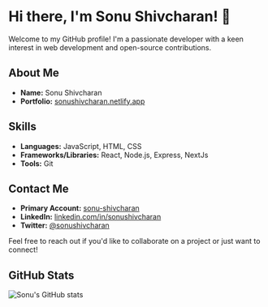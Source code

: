 # Hi there, I'm Sonu Shivcharan! 👋

Welcome to my GitHub profile! I'm a passionate developer with a keen interest in web development and open-source contributions.

## About Me

- **Name:** Sonu Shivcharan
- **Portfolio:** [sonushivcharan.netlify.app](https://sonushivcharan.netlify.app/)

## Skills

- **Languages:** JavaScript, HTML, CSS
- **Frameworks/Libraries:** React, Node.js, Express, NextJs
- **Tools:** Git

## Contact Me
- **Primary Account:** [sonu-shivcharan](https://github.com/sonu-shivcharan)
- **LinkedIn:** [linkedin.com/in/sonushivcharan](https://www.linkedin.com/in/sonushivcharan/)
- **Twitter:** [@sonushivcharan](https://twitter.com/sonushivcharan)

Feel free to reach out if you'd like to collaborate on a project or just want to connect!

## GitHub Stats

![Sonu's GitHub stats](https://github-readme-stats.vercel.app/api?username=sonu-dpu&show_icons=true&theme=blue)



